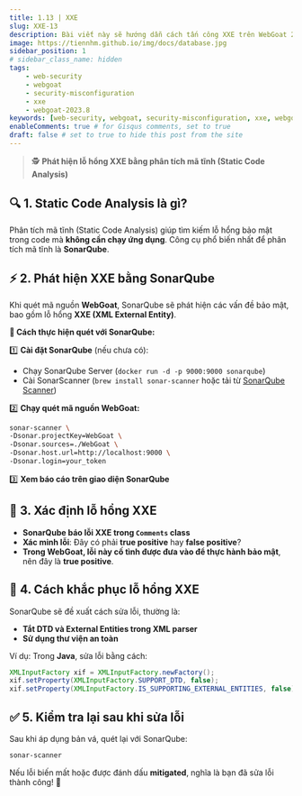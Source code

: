 ```yaml
---
title: 1.13 | XXE
slug: XXE-13
description: Bài viết này sẽ hướng dẫn cách tấn công XXE trên WebGoat 2023.8
image: https://tiennhm.github.io/img/docs/database.jpg
sidebar_position: 1
# sidebar_class_name: hidden
tags: 
    - web-security
    - webgoat
    - security-misconfiguration
    - xxe
    - webgoat-2023.8
keywords: [web-security, webgoat, security-misconfiguration, xxe, webgoat-2023.8]
enableComments: true # for Gisqus comments, set to true
draft: false # set to true to hide this post from the site
---
```


> 🕵️ **Phát hiện lỗ hổng XXE bằng phân tích mã tĩnh (Static Code Analysis)**  

## **🔍 1. Static Code Analysis là gì?**  
Phân tích mã tĩnh (Static Code Analysis) giúp tìm kiếm lỗ hổng bảo mật trong code mà **không cần chạy ứng dụng**. Công cụ phổ biến nhất để phân tích mã tĩnh là **SonarQube**.


## **⚡ 2. Phát hiện XXE bằng SonarQube**
Khi quét mã nguồn **WebGoat**, SonarQube sẽ phát hiện các vấn đề bảo mật, bao gồm lỗ hổng **XXE (XML External Entity)**.

**👀 Cách thực hiện quét với SonarQube:**

1️⃣ **Cài đặt SonarQube** (nếu chưa có):  
   - Chạy SonarQube Server (`docker run -d -p 9000:9000 sonarqube`)  
   - Cài SonarScanner (`brew install sonar-scanner` hoặc tải từ [SonarQube Scanner](https://docs.sonarqube.org/latest/analysis/scan/sonarscanner/))  

2️⃣ **Chạy quét mã nguồn WebGoat:**  
   ```sh
   sonar-scanner \
   -Dsonar.projectKey=WebGoat \
   -Dsonar.sources=./WebGoat \
   -Dsonar.host.url=http://localhost:9000 \
   -Dsonar.login=your_token
   ```
3️⃣ **Xem báo cáo trên giao diện SonarQube**  


## **🎯 3. Xác định lỗ hổng XXE**
- **SonarQube báo lỗi XXE trong `Comments` class**  
- **Xác minh lỗi**: Đây có phải **true positive** hay **false positive**?  
- **Trong WebGoat, lỗi này cố tình được đưa vào để thực hành bảo mật**, nên đây là **true positive**.


## **🔧 4. Cách khắc phục lỗ hổng XXE**
SonarQube sẽ đề xuất cách sửa lỗi, thường là:
- **Tắt DTD và External Entities trong XML parser**
- **Sử dụng thư viện an toàn**

Ví dụ: Trong **Java**, sửa lỗi bằng cách:
```java
XMLInputFactory xif = XMLInputFactory.newFactory();
xif.setProperty(XMLInputFactory.SUPPORT_DTD, false);
xif.setProperty(XMLInputFactory.IS_SUPPORTING_EXTERNAL_ENTITIES, false);
```


## **✅ 5. Kiểm tra lại sau khi sửa lỗi**
Sau khi áp dụng bản vá, quét lại với SonarQube:
```sh
sonar-scanner
```
Nếu lỗi biến mất hoặc được đánh dấu **mitigated**, nghĩa là bạn đã sửa lỗi thành công! 🚀